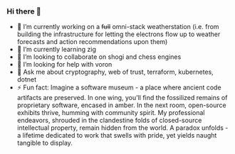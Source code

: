 ### Hi there 👋

- 🔭 I’m currently working on a ~~full~~ omni-stack weatherstation (i.e. from building the infrastructure for letting the electrons flow up to weather forecasts and action recommendations upon them)
- 🌱 I’m currently learning zig
- 👯 I’m looking to collaborate on shogi and chess engines
- 🤔 I’m looking for help with voron
- 💬 Ask me about cryptography, web of trust, terraform, kubernetes, dotnet
- ⚡ Fun fact: Imagine a software museum - a place where ancient code artifacts are preserved. In one wing, you'll find the fossilized remains of proprietary software, encased in amber. In the next room, open-source exhibits thrive, humming with community spirit. My professional endeavors, shrouded in the clandestine folds of closed-source intellectual property, remain hidden from the world. A paradox unfolds - a lifetime dedicated to work that swells with pride, yet yields naught tangible to display.

<!--[
- 📫 How to reach me: @
- 😄 Pronouns: 
  -->
